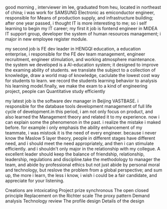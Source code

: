 good morning , interviewer
im lee, graduated from heu, located in northeast of china;
i was work for SAMSUNG Electronic as emiconductor engineer, responsible for Means of production supply, and infrastructure building;
after one year passed, i thought IT is more interesting to me; so i self learning to begin my IT career;
my first it job is fontend engineer in MIDEA IT support group, developer the system of human resources management; i major in new employee register module.

my second job is FE dev leader in HENGQI education, a education enterprise, i responsible for the FE dev team management, engineer recruitment, engineer stimulation, and working atmosphere maintenance. the system we developed is a AI-education system; it designed to improve the examing ability of students. we translate the subject to a collection of knowledge, draw a world map of knowledge, caclulate the lowest cost way for students to learn. we record the students learning behavior to analysis his learning model.finally, we make the exam to a kind of engineering project, people can Quantitative study efficiently

my latest job is the software dev manager in Beijing VASTBASE. i responsible for the database tools development management of full life cycle of development.in this period, i am not only focus on product, and also learned the Management theory and related it to my experience. now i can explain some the phenomenon in the past. i realize the mistake i maked before. for example i only emphasis the ability enhancement of my teammate, i was mistook it is the need of every engineer. because i never know the Maslow 5 layer theory, people in different stages have different need, and i should meet the need appropriately, and then i can stimulate efficiently. and i shouldn't only major in the relationship with my collegue. A excellent leader should keep the balance of friendship, relationship, leadership, regulations and discipline.take the methodology to manager the team, and abide by professional ethics but not just abide by personal moral and technology, but reslove the problem from a global perspective;
and sum up, the more i learn, the less i know, i wish i could be a fair candidate, and appreciate for your listening.

Creations are intoxicating
Project prize
synchronous
The open closed principle
Replacement on the Richter scale
The proxy pattern
Demand analysis
Technology review
The profile design
Details of the design